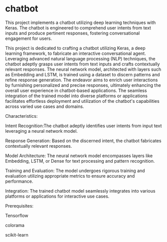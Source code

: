 # chatbot
This project implements a chatbot utilizing deep learning techniques with Keras. The chatbot is engineered to comprehend user intents from text inputs and produce pertinent responses, fostering conversational engagement for users.

This project is dedicated to crafting a chatbot utilizing Keras, a deep learning framework, to fabricate an interactive conversational agent. Leveraging advanced natural language processing (NLP) techniques, the chatbot adeptly grasps user intents from text inputs and crafts contextually relevant responses. The neural network model, architected with layers such as Embedding and LSTM, is trained using a dataset to discern patterns and refine response generation. The endeavor aims to enrich user interactions by furnishing personalized and precise responses, ultimately enhancing the overall user experience in chatbot-based applications. The seamless integration of the trained model into diverse platforms or applications facilitates effortless deployment and utilization of the chatbot's capabilities across varied use cases and domains.


Characteristics:

Intent Recognition:The chatbot adeptly identifies user intents from input text leveraging a neural network model.

Response Generation: Based on the discerned intent, the chatbot fabricates contextually relevant responses.

Model Architecture: The neural network model encompasses layers like Embedding, LSTM, or Dense for text processing and pattern recognition.

Training and Evaluation: The model undergoes rigorous training and evaluation utilizing appropriate metrics to ensure accuracy and performance.

Integration: The trained chatbot model seamlessly integrates into various platforms or applications for interactive use cases.


Prerequisites:

Tensorflow

colorama

scikit-learn





